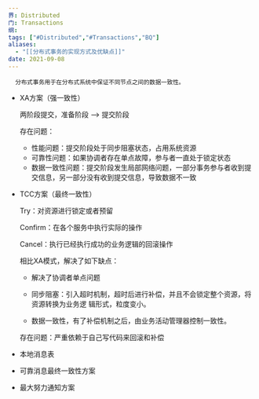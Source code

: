 ```yaml
---
界: Distributed
门: Transactions
纲: 
tags: ["#Distributed","#Transactions","BQ"]
aliases:
  - "[[分布式事务的实现方式及优缺点]]"
date: 2021-09-08
---
```


	  分布式事务用于在分布式系统中保证不同节点之间的数据一致性。

-   XA方案（强一致性）
    
    两阶段提交，准备阶段 —> 提交阶段
    
    存在问题：
    
    -   性能问题：提交阶段处于同步阻塞状态，占用系统资源
    -   可靠性问题：如果协调者存在单点故障，参与者一直处于锁定状态
    -   数据一致性问题：提交阶段发生局部网络问题，一部分事务参与者收到提交信息，另一部分没有收到提交信息，导致数据不一致
-   TCC方案（最终一致性）
    
    Try：对资源进⾏锁定或者预留
    
    Confirm：在各个服务中执⾏实际的操作
    
    Cancel：执行已经执行成功的业务逻辑的回滚操作
    
    相比XA模式，解决了如下缺点：
    
    -   解决了协调者单点问题
        
    -   同步阻塞：引入超时机制，超时后进行补偿，并且不会锁定整个资源，将资源转换为业务逻 辑形式，粒度变小。
        
    -   数据一致性，有了补偿机制之后，由业务活动管理器控制一致性。
        
    
    存在问题：严重依赖于自己写代码来回滚和补偿
    
-   本地消息表
    
-   可靠消息最终一致性方案
    
-   最大努力通知方案